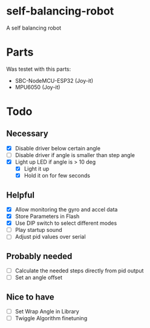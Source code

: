 # self-balancing-robot
A self balancing robot

# Parts
Was testet with this parts:
 - SBC-NodeMCU-ESP32 (Joy-it)
 - MPU6050 (Joy-it)

# Todo
## Necessary
 - [x] Disable driver below certain angle
 - [ ] Disable driver if angle is smaller than step angle
 - [x] Light up LED if angle is > 10 deg
   - [x] Light it up
   - [x] Hold it on for few seconds
## Helpful
 - [x] Allow monitoring the gyro and accel data
 - [x] Store Parameters in Flash
 - [x] Use DIP switch to select different modes
 - [ ] Play startup sound
 - [ ] Adjust pid values over serial
## Probably needed
 - [ ] Calculate the needed steps directly from pid output
 - [ ] Set an angle offset 
## Nice to have
 - [ ] Set Wrap Angle in Library
 - [ ] Twiggle Algorithm finetuning
